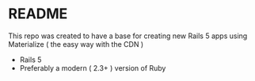 # README

This repo was created to have a base for creating new Rails 5 apps using Materialize ( the easy way with the CDN )

* Rails 5
* Preferably a modern ( 2.3+ ) version of Ruby

